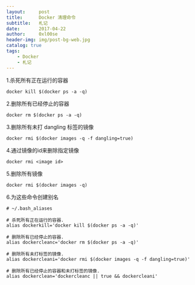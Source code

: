 ```yaml
---
layout:     post
title:      Docker 清理命令
subtitle:   札记
date:       2017-04-22
author:     0xl00se
header-img: img/post-bg-web.jpg
catalog: true
tags:
    - Docker
    - 札记
---
```

1.杀死所有正在运行的容器 

`docker kill $(docker ps -a -q)`

2.删除所有已经停止的容器

`docker rm $(docker ps -a -q)`

3.删除所有未打 dangling 标签的镜像

`docker rmi $(docker images -q -f dangling=true)`

4.通过镜像的id来删除指定镜像

`docker rmi <image id>`

5.删除所有镜像

`docker rmi $(docker images -q)`

6.为这些命令创建别名 
```
# ~/.bash_aliases 

# 杀死所有正在运行的容器.
alias dockerkill='docker kill $(docker ps -a -q)'

# 删除所有已经停止的容器.
alias dockercleanc='docker rm $(docker ps -a -q)'

# 删除所有未打标签的镜像.
alias dockercleani='docker rmi $(docker images -q -f dangling=true)'

# 删除所有已经停止的容器和未打标签的镜像.
alias dockerclean='dockercleanc || true && dockercleani'
```
